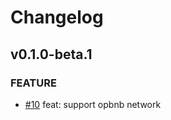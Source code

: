 # Changelog
## v0.1.0-beta.1
### FEATURE
* [\#10](https://github.com/bnb-chain/reth/pull/10) feat: support opbnb network
